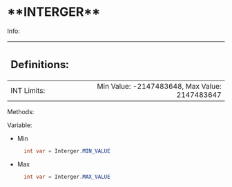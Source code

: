 <h1> **INTERGER** </h1>

Info:

| <h2>Definitions:</h2> |     |                                               |
| --------------------- | --- | --------------------------------------------: |
| INT Limits:           |     | Min Value: -2147483648, Max Value: 2147483647 |

Methods:

Variable:

- Min
  ```java
    int var = Interger.MIN_VALUE
  ```
- Max
  ```java
    int var = Interger.MAX_VALUE
  ```
